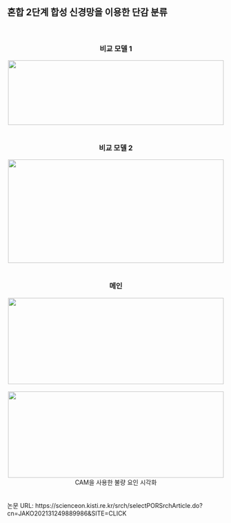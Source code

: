 <h2> 혼합 2단계 합성 신경망을 이용한 단감 분류 </h2>
<br/>
<div align=center> 
  <h3> 비교 모델 1 </h3>
<img src="https://user-images.githubusercontent.com/39451858/206478074-6b6b57d4-1f75-44ee-9de5-da8a09a416c9.png"  width="500" height="150"/>
<br/>
<br/>
  <h3> 비교 모델 2 </h3>
<img src="https://user-images.githubusercontent.com/39451858/206479421-fd027be8-386a-4b49-a624-52268a13dca9.png"  width="500" height="240"/>
<br/>
<br/>
  <h3> 메인  </h3>
<img src="https://user-images.githubusercontent.com/39451858/206478065-1cf06e3d-89bb-4bc1-a8f9-d83a5d2a0d88.png"  width="500" height="200"/>
<br/>
<br/>
<img src="https://user-images.githubusercontent.com/39451858/206478082-bbd61ba7-3b6b-4745-a3ad-7829705eb226.png"  width="500" height="200"/>
<br/>
CAM을 사용한 불량 요인 시각화
</div>
<br/>
<br/>
논문 URL: https://scienceon.kisti.re.kr/srch/selectPORSrchArticle.do?cn=JAKO202131249889986&SITE=CLICK
